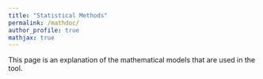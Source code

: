 ```yaml
---
title: "Statistical Methods"
permalink: /mathdoc/
author_profile: true
mathjax: true
---
```


This page is an explanation of the mathematical models that are used in the tool. 


